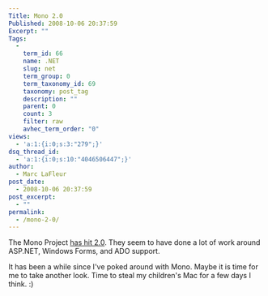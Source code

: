 ```yaml
---
Title: Mono 2.0
Published: 2008-10-06 20:37:59
Excerpt: ""
Tags:
  - 
    term_id: 66
    name: .NET
    slug: net
    term_group: 0
    term_taxonomy_id: 69
    taxonomy: post_tag
    description: ""
    parent: 0
    count: 3
    filter: raw
    avhec_term_order: "0"
views:
  - 'a:1:{i:0;s:3:"279";}'
dsq_thread_id:
  - 'a:1:{i:0;s:10:"4046506447";}'
author:
  - Marc LaFleur
post_date:
  - 2008-10-06 20:37:59
post_excerpt:
  - ""
permalink:
  - /mono-2-0/
---
```

<p>The Mono Project <a href="http://www.mono-project.com/news/archive/2008/Oct-06.html" target="_blank">has hit 2.0</a>. They seem to have done a lot of work around ASP.NET, Windows Forms, and ADO support. </p>  <p>It has been a while since I've poked around with Mono. Maybe it is time for me to take another look. Time to steal my children's Mac for a few days I think. :)</p>